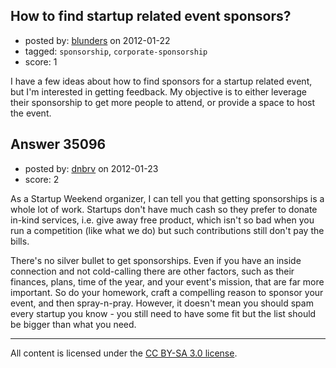 ## How to find startup related event sponsors?

- posted by: [blunders](https://stackexchange.com/users/-1/4764-blunders) on 2012-01-22
- tagged: `sponsorship`, `corporate-sponsorship`
- score: 1

I have a few ideas about how to find sponsors for a startup related event, but I'm interested in getting feedback. My objective is to either leverage their sponsorship to get more people to attend, or provide a space to host the event.


## Answer 35096

- posted by: [dnbrv](https://stackexchange.com/users/-1/15284-dnbrv) on 2012-01-23
- score: 2

As a Startup Weekend organizer, I can tell you that getting sponsorships is a whole lot of work. Startups don't have much cash so they prefer to donate in-kind services, i.e. give away free product, which isn't so bad when you run a competition (like what we do) but such contributions still don't pay the bills.

There's no silver bullet to get sponsorships. Even if you have an inside connection and not cold-calling there are other factors, such as their finances, plans, time of the year, and your event's mission, that are far more important. So do your homework, craft a compelling reason to sponsor your event, and then spray-n-pray. However, it doesn't mean you should spam every startup you know - you still need to have some fit but the list should be bigger than what you need.



---

All content is licensed under the [CC BY-SA 3.0 license](https://creativecommons.org/licenses/by-sa/3.0/).
